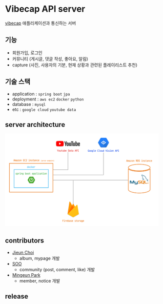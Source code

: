# Vibecap API server

[vibecap](#) 애플리케이션과 통신하는 서버

## 기능
* 회원가입, 로그인
* 커뮤니티 (게시글, 댓글 작성, 좋아요, 알림)
* capture (사진, 사용자의 기분, 현재 상황과 관련된 플레이리스트 추천)

## 기술 스택
* application : `spring boot` `jpa`
* deployment : `aws ec2` `docker` `python`
* database : `mysql`
* etc : `google cloud` `youtube data`

## server architecture
<img src="/assets/image/server-architecture.png" alt="server-architecture diagram">

## contributors
* [Jieun Choi](https://github.com/cje172)
	* album, mypage 개발
* [SOO](https://github.com/LeeSuhyun58)
	* community (post, comment, like) 개발
* [Mingeun Park](https://github.com/mingeun2154)
	* member, notice 개발

## release

